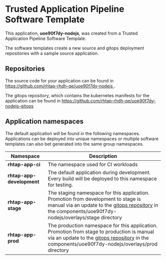 # Trusted Application Pipeline Software Template

This application, **uoe90f7dy-nodejs**, was created from a Trusted Application Pipeline Software Template.

The software templates create a new source and gitops deployment repositories with a sample source application. 

## Repositories

The source code for your application can be found in [https://github.com/rhtap-rhdh-qe/uoe90f7dy-nodejs ](https://github.com/rhtap-rhdh-qe/uoe90f7dy-nodejs ).
 
The gitops repository, which contains the kubernetes manifests for the application can be found in 
[https://github.com/rhtap-rhdh-qe/uoe90f7dy-nodejs-gitops ](https://github.com/rhtap-rhdh-qe/uoe90f7dy-nodejs-gitops ) 

## Application namespaces 

The default application will be found in the following namespaces. Applications can be deployed into unique namespaces or multiple software templates can also bet generated into the same group namespaces.  

|  Namespace   |  Description   |  
| -------- | -------- |
| **rhtap-app-ci** | The namespace used for CI workloads |
| **rhtap-app-development** | The default application during development. Every build will be deployed to this namespace for testing. |
| **rhtap-app-stage** | The staging namespace for this application. Promotion from development to stage is manual via an update to the [gitops repository](https://github.com/rhtap-rhdh-qe/uoe90f7dy-nodejs-gitops ) in the components/uoe90f7dy-nodejs/overlays/stage directory |
| **rhtap-app-prod** | The production namespace for this application. Promotion from stage to production is manual via an update to the [gitops repository](https://github.com/rhtap-rhdh-qe/uoe90f7dy-nodejs-gitops ) in the components/uoe90f7dy-nodejs/overlays/prod directory |